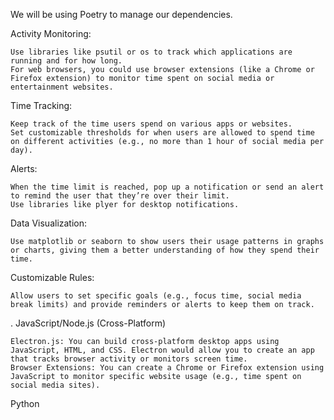 We will be using Poetry to manage our dependencies. 

Activity Monitoring:

    Use libraries like psutil or os to track which applications are running and for how long.
    For web browsers, you could use browser extensions (like a Chrome or Firefox extension) to monitor time spent on social media or entertainment websites.

Time Tracking:

    Keep track of the time users spend on various apps or websites.
    Set customizable thresholds for when users are allowed to spend time on different activities (e.g., no more than 1 hour of social media per day).

Alerts:

    When the time limit is reached, pop up a notification or send an alert to remind the user that they’re over their limit.
    Use libraries like plyer for desktop notifications.

Data Visualization:

    Use matplotlib or seaborn to show users their usage patterns in graphs or charts, giving them a better understanding of how they spend their time.

Customizable Rules:

    Allow users to set specific goals (e.g., focus time, social media break limits) and provide reminders or alerts to keep them on track.

. JavaScript/Node.js (Cross-Platform)

    Electron.js: You can build cross-platform desktop apps using JavaScript, HTML, and CSS. Electron would allow you to create an app that tracks browser activity or monitors screen time.
    Browser Extensions: You can create a Chrome or Firefox extension using JavaScript to monitor specific website usage (e.g., time spent on social media sites).

Python
